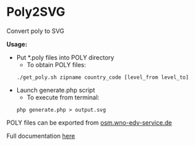 # Poly2SVG
Convert poly to SVG

**Usage:**
* Put *.poly files into POLY directory
    * To obtain POLY files:
    ```
    ./get_poly.sh zipname country_code [level_from level_to]
    ```
* Launch generate.php script 
    * To execute from terminal: 
    ```
    php generate.php > output.svg
    ```

    

POLY files can be exported from [osm.wno-edv-service.de](https://osm.wno-edv-service.de/boundaries/)

Full documentation [here](https://osm.wno-edv-service.de/index.php/projekte/internationale-administrative-grenzen/boundaries-map-4-1-english-version)
